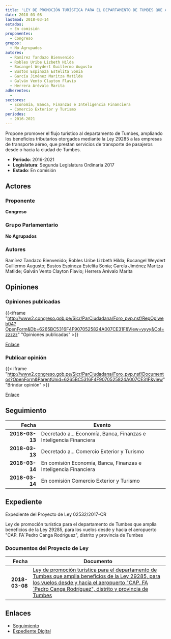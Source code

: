 ```yaml
---
title: 'LEY DE PROMOCIÓN TURÍSTICA PARA EL DEPARTAMENTO DE TUMBES QUE AMPLÍA BENEFICIOS DE LA LEY 29285 PARA LOS VUELOS DESDE Y HACIA EL AEROPUERTO "CAP. FAP PEDRO CANGA RODRÍGUEZ", DISTRITO Y PROVINCIA DE TUMBES'
date: 2018-03-08
lastmod: 2018-03-14
estados: 
  - En comisión
proponentes: 
  - Congreso
grupos: 
  - No Agrupados
autores: 
  - Ramírez Tandazo Bienvenido
  - Robles Uribe Lizbeth Hilda
  - Bocangel Weydert Guillermo Augusto
  - Bustos Espinoza Estelita Sonia
  - García Jiménez Maritza Matilde
  - Galván Vento Clayton Flavio
  - Herrera Arévalo Marita
adherentes: 
  - 
sectores: 
  - Economía, Banca, Finanzas e Inteligencia Financiera
  - Comercio Exterior y Turismo
periodos: 
  - 2016-2021
---
```


Propone promover el flujo turístico al departamento de Tumbes, ampliando los beneficios tributarios otorgados mediante la Ley 29285 a las empresas de transporte aéreo, que prestan servicios de transporte de pasajeros desde o hacia la ciudad de Tumbes.

- **Periodo**: 2016-2021
- **Legislatura**: Segunda Legislatura Ordinaria 2017
- **Estado**: En comisión

## Actores

### Proponente

**Congreso**

### Grupo Parlamentario

**No Agrupados**

### Autores

Ramírez Tandazo Bienvenido; Robles Uribe Lizbeth Hilda; Bocangel Weydert Guillermo Augusto; Bustos Espinoza Estelita Sonia; García Jiménez Maritza Matilde; Galván Vento Clayton Flavio; Herrera Arévalo Marita


## Opiniones

### Opiniones publicadas

{{<iframe "http://www2.congreso.gob.pe/Sicr/ParCiudadana/Foro_pvp.nsf/RepOpiweb04?OpenForm&Db=6265BC5316F4F9070525824A007CE31F&View=yyyy&Col=zzzzz" "Opiniones publicadas" >}}

[Enlace](http://www2.congreso.gob.pe/Sicr/ParCiudadana/Foro_pvp.nsf/RepOpiweb04?OpenForm&Db=6265BC5316F4F9070525824A007CE31F&View=yyyy&Col=zzzzz)
### Publicar opinión

{{< iframe "http://www2.congreso.gob.pe/Sicr/ParCiudadana/Foro_pvp.nsf/Documentos?OpenForm&ParentUnid=6265BC5316F4F9070525824A007CE31F&view" "Brindar opinión" >}}

[Enlace](http://www2.congreso.gob.pe/Sicr/ParCiudadana/Foro_pvp.nsf/Documentos?OpenForm&ParentUnid=6265BC5316F4F9070525824A007CE31F&view)

## Seguimiento

| Fecha | Evento |
|------:|--------|
| **2018-03-13** | Decretado a... Economía, Banca, Finanzas e Inteligencia Financiera|
| **2018-03-13** | Decretado a... Comercio Exterior y Turismo|
| **2018-03-14** | En comisión Economía, Banca, Finanzas e Inteligencia Financiera|
| **2018-03-14** | En comisión Comercio Exterior y Turismo|


## Expediente

Expediente del Proyecto de Ley 02532/2017-CR

Ley de promoción turística para el departamento de Tumbes que amplia beneficios de la Ley 29285, para los vuelos desde y hacia el aeropuerto "CAP. FA´Pedro Canga Rodríguez", distrito y provincia de Tumbes


### Documentos del Proyecto de Ley

| Fecha | Documento |
|------:|--------|
| **2018-03-08** | [Ley de promoción turística para el departamento de Tumbes que amplia beneficios de la Ley 29285, para los vuelos desde y hacia el aeropuerto "CAP. FA´Pedro Canga Rodríguez", distrito y provincia de Tumbes](http://www.leyes.congreso.gob.pe/Documentos/2016_2021/Proyectos_de_Ley_y_de_Resoluciones_Legislativas/PL0251720180308.pdf) |

## Enlaces 

- [Seguimiento](http://www2.congreso.gob.pe/Sicr/TraDocEstProc/CLProLey2016.nsf/f7fff46988ca05b1052578e100829cc7/342acccfaa1221260525824b00023e3e?OpenDocument)
- [Expediente Digital](http://www2.congreso.gob.pe/Sicr/TraDocEstProc/CLProLey2016.nsf/f7fff46988ca05b1052578e100829cc7/342acccfaa1221260525824b00023e3e?OpenDocument&Click=05257FB7005EB655.eb71d0cf91d8294e05256cdf006b5706/$Body/0.1C6C)
